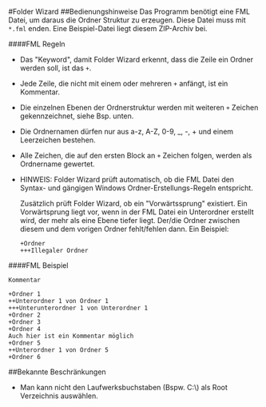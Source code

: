 #Folder Wizard
##Bedienungshinweise
Das Programm benötigt eine FML Datei, um daraus die Ordner Struktur zu erzeugen.
Diese Datei muss mit `*.fml` enden. Eine Beispiel-Datei liegt diesem ZIP-Archiv bei.

####FML Regeln
- Das "Keyword", damit Folder Wizard erkennt, dass die Zeile ein Ordner werden soll, ist das `+`.
- Jede Zeile, die nicht mit einem oder mehreren `+` anfängt, ist ein Kommentar.
- Die einzelnen Ebenen der Ordnerstruktur werden mit weiteren `+` Zeichen gekennzeichnet, siehe Bsp. unten.
- Die Ordnernamen dürfen nur aus a-z, A-Z, 0-9, _, -, + und einem Leerzeichen bestehen.
- Alle Zeichen, die auf den ersten Block an `+` Zeichen folgen, werden als Ordnername gewertet.
- HINWEIS: Folder Wizard prüft automatisch, ob die FML Datei den Syntax- und gängigen Windows Ordner-Erstellungs-Regeln entspricht.
   
   Zusätzlich prüft Folder Wizard, ob ein "Vorwärtssprung" existiert. Ein Vorwärtsprung liegt vor, 
   wenn in der FML Datei ein Unterordner erstellt wird, der mehr als eine Ebene tiefer liegt.
   Der/die Ordner zwischen diesem und dem vorigen Ordner fehlt/fehlen dann.
   Ein Beispiel:

   ```
   +Ordner
   +++Illegaler Ordner
   ```   

####FML Beispiel
```
Kommentar
 
+Ordner 1
++Unterordner 1 von Ordner 1
+++Unterunterordner 1 von Unterordner 1
+Ordner 2
+Ordner 3
+Ordner 4
Auch hier ist ein Kommentar möglich
+Ordner 5
++Unterordner 1 von Ordner 5
+Ordner 6
```

##Bekannte Beschränkungen
- Man kann nicht den Laufwerksbuchstaben (Bspw. C:\\) als Root Verzeichnis auswählen.
